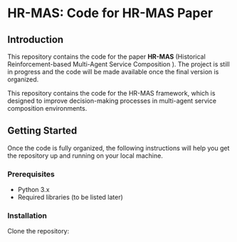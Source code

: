 # HR-MAS: Code for HR-MAS Paper

## Introduction

This repository contains the code for the paper **HR-MAS** (Historical Reinforcement-based Multi-Agent Service Composition ). The project is still in progress and the code will be made available once the final version is organized.

This repository contains the code for the HR-MAS framework, which is designed to improve decision-making processes in multi-agent service composition environments.

## Getting Started

Once the code is fully organized, the following instructions will help you get the repository up and running on your local machine.

### Prerequisites

- Python 3.x
- Required libraries (to be listed later)

### Installation

Clone the repository:
